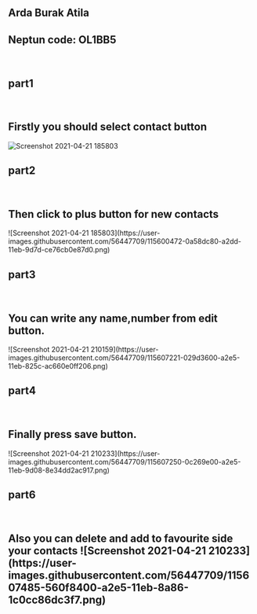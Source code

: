 
<h2> Arda Burak Atila </h2>
<h2> Neptun code: OL1BB5 </h2>

<br>

<h2>part1</h2>
<br>
<h2>Firstly you should select contact button</h2>
  
![Screenshot 2021-04-21 185803](https://user-images.githubusercontent.com/56447709/115600472-0a58dc80-a2dd-11eb-9d7d-ce76cb0e87d0.png)
<h2>part2</h2>
<br>
<h2>Then click to plus button for new contacts</h2>
![Screenshot 2021-04-21 185803](https://user-images.githubusercontent.com/56447709/115600472-0a58dc80-a2dd-11eb-9d7d-ce76cb0e87d0.png)
<h2>part3</h2>
<br>
<h2>You can write any name,number from edit button.</h2>
![Screenshot 2021-04-21 210159](https://user-images.githubusercontent.com/56447709/115607221-029d3600-a2e5-11eb-825c-ac660e0ff206.png)
<h2>part4</h2>
<br>
<h2>Finally press save button.</h2>
![Screenshot 2021-04-21 210233](https://user-images.githubusercontent.com/56447709/115607250-0c269e00-a2e5-11eb-9d08-8e34dd2ac917.png)

<h2>part6</h2>
<br>
<h2>Also you can delete and add to favourite side your contacts
![Screenshot 2021-04-21 210233](https://user-images.githubusercontent.com/56447709/115607485-560f8400-a2e5-11eb-8a86-1c0cc86dc3f7.png)


